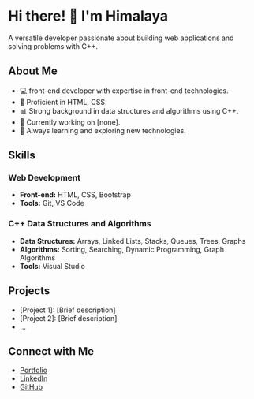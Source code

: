 # Hi there! 👋 I'm Himalaya

A versatile developer passionate about building web applications and solving  problems with C++.

## About Me

- 💻 front-end developer with expertise in front-end technologies.
- 🚀 Proficient in HTML, CSS.
- 📊 Strong background in data structures and algorithms using C++.
- 🔭 Currently working on [none].
- 🌱 Always learning and exploring new technologies.

## Skills

### Web Development

- **Front-end:** HTML, CSS, Bootstrap
- **Tools:** Git, VS Code

### C++ Data Structures and Algorithms

- **Data Structures:** Arrays, Linked Lists, Stacks, Queues, Trees, Graphs
- **Algorithms:** Sorting, Searching, Dynamic Programming, Graph Algorithms
- **Tools:** Visual Studio

## Projects

- [Project 1]: [Brief description]
- [Project 2]: [Brief description]
- ...

## Connect with Me

- [Portfolio](link)
- [LinkedIn](link)
- [GitHub](link)
